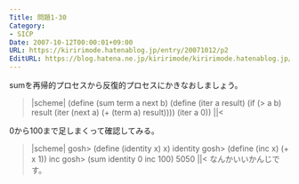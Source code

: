 ```yaml
---
Title: 問題1-30
Category:
- SICP
Date: 2007-10-12T00:00:01+09:00
URL: https://kiririmode.hatenablog.jp/entry/20071012/p2
EditURL: https://blog.hatena.ne.jp/kiririmode/kiririmode.hatenablog.jp/atom/entry/8454420450078216561
---
```



sumを再帰的プロセスから反復的プロセスにかきなおしましょう。
>|scheme|
(define (sum term a next b)
  (define (iter a result)
    (if (> a b)
	result
	(iter (next a) (+ (term a) result))))
  (iter a 0))
||<

0から100まで足しまくって確認してみる。
>|scheme|
gosh> (define (identity x) x)
identity
gosh> (define (inc x) (+ x 1))
inc
gosh> (sum identity 0 inc 100)
5050
||<
なんかいいかんじです。
